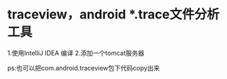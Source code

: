 # traceview，android *.trace文件分析工具
1.使用IntelliJ IDEA 编译
2.添加一个tomcat服务器

ps:也可以把com.android.traceview包下代码copy出来